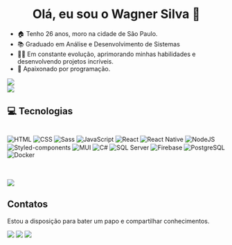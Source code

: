 
<h1 align="center">Olá, eu sou o Wagner Silva 👋</h1>

 - 🏠 Tenho 26 anos, moro na cidade de São Paulo.
 - 📚 Graduado em Análise e Desenvolvimento de Sistemas
 - 👨‍💻 Em constante evolução, aprimorando minhas habilidades e desenvolvendo projetos incríveis.
 - 💙 Apaixonado por programação.


![](https://github-readme-stats.vercel.app/api?username=wagnerSfarias&theme=radical&hide_border=false&include_all_commits=true&count_private=true)<br/>
![](https://github-readme-streak-stats.herokuapp.com/?user=wagnerSfarias&theme=radical&hide_border=false)<br/>

##  💻 Tecnologias
<div style="display: inline_block"><br/>

<img align="center" alt="HTML" src="https://img.shields.io/badge/HTML5-E34F26?style=for-the-badge&logo=html5&logoColor=white"/>
<img align="center" alt="CSS" src="https://img.shields.io/badge/CSS3-1572B6?style=for-the-badge&logo=css3&logoColor=white"/>
<img align="center" alt="Sass" src="https://img.shields.io/badge/SASS-hotpink.svg?style=for-the-badge&logo=SASS&logoColor=white"/>
<img align ="center" alt="JavaScript" src="https://img.shields.io/badge/JavaScript-F7DF1E?style=for-the-badge&logo=javascript&logoColor=black"/>
<img align="center" alt="React" src="https://img.shields.io/badge/React-20232A?style=for-the-badge&logo=react&logoColor=61DAFB"/>
<img align="center" alt="React Native" src="https://img.shields.io/badge/React_Native-20232A?style=for-the-badge&logo=react&logoColor=61DAFB"/>
<img align="center" alt="NodeJS" src="https://img.shields.io/badge/Node.js-43853D?style=for-the-badge&logo=node.js&logoColor=white"/>
<img align="center" alt="Styled-components" src="https://img.shields.io/badge/styled--components-DB7093?style=for-the-badge&logo=styled-components&logoColor=white"/>
<img align="center" alt="MUI" src="https://img.shields.io/badge/MUI-%230081CB.svg?style=for-the-badge&logo=mui&logoColor=white"/>
<img align="center" alt="C#" src="https://img.shields.io/badge/C%23-239120?style=for-the-badge&logo=c-sharp&logoColor=white"/>
<img align="center" alt="SQL Server" src="https://img.shields.io/badge/Microsoft_SQL_Server-CC2927?style=for-the-badge&logo=microsoft-sql-server&logoColor=white"/>
<img align="center" alt="Firebase" src="https://img.shields.io/badge/Firebase-F29D0C?style=for-the-badge&logo=firebase&logoColor=white"/>
<img align="center" alt="PostgreSQL" src="https://img.shields.io/badge/postgres-%23316192.svg?style=for-the-badge&logo=postgresql&logoColor=white"/>
<img align="center" alt="Docker" src="https://img.shields.io/badge/docker-%230db7ed.svg?style=for-the-badge&logo=docker&logoColor=white"/>

</div>
<br/>

<br/>

![](https://github-readme-stats.vercel.app/api/top-langs/?username=wagnerSfarias&theme=radical&hide_border=false&include_all_commits=true&count_private=true&layout=compact)

## Contatos
Estou a disposição para bater um papo e compartilhar conhecimentos.
<div>
  <a href="https://www.linkedin.com/in/wagner-silva-dev/" target="_blank"><img src="https://img.shields.io/badge/-LinkedIn-%230077B5?style=for-the-badge&logo=linkedin&logoColor=white" target="_blank"></a>
  <a href = "mailto:wagner@universalhost.com.br"><img src="https://img.shields.io/badge/-Gmail-%23333?style=for-the-badge&logo=gmail&logoColor=white" target="_blank"></a>
  <a href = "https://wagnersilva-portfolio.netlify.app/"><img src="https://img.shields.io/badge/Portfolio-%23000000.svg?style=for-the-badge&logo=firefox&logoColor=#FF7139" target="_blank"></a>

</div>
